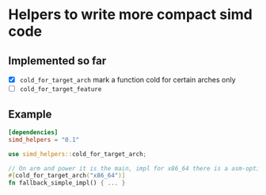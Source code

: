 # Helpers to write more compact simd code

## Implemented so far
- [x] `cold_for_target_arch` mark a function cold for certain arches only
- [ ] `cold_for_target_feature`

## Example
``` toml
[dependencies]
simd_helpers = "0.1"
```
``` rust
use simd_helpers::cold_for_target_arch;

// On arm and power it is the main, impl for x86_64 there is a asm-optimized variant
#[cold_for_target_arch("x86_64")]
fn fallback_simple_impl() { ... }
```
